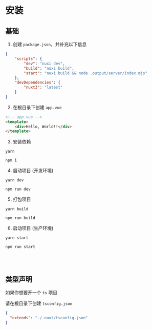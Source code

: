 # 安装

## 基础

1. 创建 `package.json`，并补充以下信息

```json
{
    "scripts": {
        "dev": "nuxi dev",
        "build": "nuxi build",
        "start": "nuxi build && node .output/server/index.mjs"
    },
    "devDependencies": {
        "nuxt3": "latest"
    }
}
```

2. 在根目录下创建 `app.vue`

```html
<!-- app.vue -->
<template>
    <div>Hello, World!!</div>
</template>
```

3. 安装依赖

<CodeGroup>
  <CodeGroupItem title="yarn" active>

```shell
yarn
```

  </CodeGroupItem>

  <CodeGroupItem title="npm">

```shell
npm i
```

  </CodeGroupItem>

</CodeGroup>

4. 启动项目 (开发环境)

<CodeGroup>
  <CodeGroupItem title="yarn" active>

```shell
yarn dev
```

  </CodeGroupItem>

  <CodeGroupItem title="npm">

```shell
npm run dev
```

  </CodeGroupItem>

</CodeGroup>

5. 打包项目

<CodeGroup>
  <CodeGroupItem title="yarn" active>

```shell
yarn build
```

  </CodeGroupItem>

  <CodeGroupItem title="npm">

```shell
npm run build
```

  </CodeGroupItem>

</CodeGroup>

6. 启动项目 (生产环境)

<CodeGroup>
  <CodeGroupItem title="yarn" active>

```shell
yarn start
```

  </CodeGroupItem>

  <CodeGroupItem title="npm">

```shell
npm run start
```

  </CodeGroupItem>

</CodeGroup>


<br />
<br />

## 类型声明

如果你想要开一个 `ts` 项目

请在根目录下创建 `tsconfig.json`

```json
{
  "extends": "./.nuxt/tsconfig.json"
}
```
